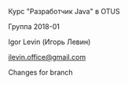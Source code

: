 Курс "Разработчик Java" в OTUS

Группа 2018-01

Igor Levin (Игорь Левин)

ilevin.office@gmail.com

Changes for branch 
